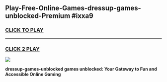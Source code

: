 
## Play-Free-Online-Games-dressup-games-unblocked-Premium #ixxa9
<h3>
<a href="https://premium.freeplayer.one?title=dressup-games-unblocked&ref=8M">CLICK TO PLAY</a></h3>
<hr>

<h3>
<a href="https://premium.freeplayer.one?title=dressup-games-unblocked&ref=8M">CLICK 2 PLAY</a>
  
</h3>

<a href="https://premium.freeplayer.one?title=dressup-games-unblocked&ref=8M"><img src="https://clearcache.store/games.png"></a>


**dressup-games-unblocked games unblocked: Your Gateway to Fun and Accessible Online Gaming**
